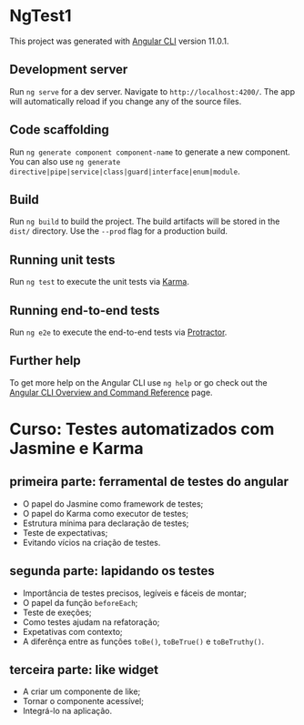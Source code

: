 # NgTest1

This project was generated with [Angular CLI](https://github.com/angular/angular-cli) version 11.0.1.

## Development server

Run `ng serve` for a dev server. Navigate to `http://localhost:4200/`. The app will automatically reload if you change any of the source files.

## Code scaffolding

Run `ng generate component component-name` to generate a new component. You can also use `ng generate directive|pipe|service|class|guard|interface|enum|module`.

## Build

Run `ng build` to build the project. The build artifacts will be stored in the `dist/` directory. Use the `--prod` flag for a production build.

## Running unit tests

Run `ng test` to execute the unit tests via [Karma](https://karma-runner.github.io).

## Running end-to-end tests

Run `ng e2e` to execute the end-to-end tests via [Protractor](http://www.protractortest.org/).

## Further help

To get more help on the Angular CLI use `ng help` or go check out the [Angular CLI Overview and Command Reference](https://angular.io/cli) page.

# Curso: Testes automatizados com Jasmine e Karma

## primeira parte: ferramental de testes do angular
- O papel do Jasmine como framework de testes;
- O papel do Karma como executor de testes;
- Estrutura mínima para declaração de testes;
- Teste de expectativas;
- Evitando vícios na criação de testes.

## segunda parte: lapidando os testes
- Importância de testes precisos, legíveis e fáceis de montar;
- O papel da função `beforeEach`;
- Teste de exeções;
- Como testes ajudam na refatoração;
- Expetativas com contexto;
- A diferênça entre as funções `toBe()`, `toBeTrue()` e `toBeTruthy()`.

## terceira parte: like widget
- A criar um componente de like;
- Tornar o componente acessível;
- Integrá-lo na aplicação.
